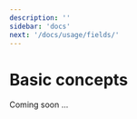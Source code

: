 ```yaml
---
description: ''
sidebar: 'docs'
next: '/docs/usage/fields/'  
---
```


# Basic concepts

Coming soon ...